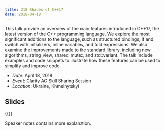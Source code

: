 ```yaml
---
title: 218 Shades of C++17
date: 2018-04-18
---
```


This talk provide an overview of the main features introduced in C++17, the latest version of the C++ programming language. We explore the most significant additions to the language, such as structured bindings, if and switch with initializers, inline variables, and fold expressions. We also examine the improvements made to the standard library, including new algorithms, string_view, shared_mutex, and std::variant. The talk include examples and code snippets to illustrate how these features can be used to simplify and improve code.

* _Date_: April 18, 2018
* _Event_: Clarity AG Skill Sharing Session
* _Location_: Ukraine, Khmelnytskyi

## Slides

<!-- Presentation saved on Drive oleksandr.redko [at] clarity-ag.net -->
{{<gslides src="https://docs.google.com/presentation/d/e/2PACX-1vRl8IuI6fDSCIaQ_cgKvWJOYRMDodTKR3hiDdGfsGQIRSjTQCMx7PK6NrVGX5Z1uufKyn1m03lf1xWj/embed?start=false&loop=false&delayms=3000" >}}

Speaker notes contains more explanation.

